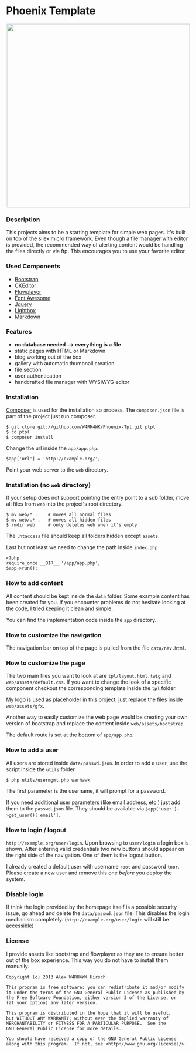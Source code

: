 # Phoenix Template

<p align="center">
    <img src="data/gallery/preview.png" width="500" />
</p>

### Description
This projects aims to be a starting template for simple web pages. It's built
on top of the silex micro framework. Even though a file manager with editor is
provided, the recommended way of alerting content would be handling the files
directly or via ftp. This encourages you to use your favorite editor.

### Used Components
 - [Bootstrap](http://twitter.github.com/bootstrap/)
 - [CKEditor](http://ckeditor.com/)
 - [Flowplayer](http://flowplayer.org/)
 - [Font Awesome](http://fortawesome.github.com/Font-Awesome/)
 - [Jquery](http://jquery.com/)
 - [Lightbox](http://lokeshdhakar.com/projects/lightbox2/)
 - [Markdown](http://michelf.ca/projects/php-markdown/)

### Features
 - **no database needed --> everything is a file**
 - static pages with HTML or Markdown
 - blog working out of the box
 - gallery with automatic thumbnail creation
 - file section
 - user authentication
 - handcrafted file manager with WYSIWYG editor

### Installation
[Composer](http://getcomposer.org/) is used for the installation so process.
The `composer.json` file is part of the project just run composer.

    $ git clone git://github.com/W4RH4WK/Phoenix-Tpl.git ptpl
    $ cd ptpl
    $ composer install

Change the url inside the `app/app.php`.

    $app['url'] = 'http://example.org/';

Point your web server to the `web` directory.

### Installation (no `web` directory)

If your setup does not support pointing the entry point to a sub folder, move
all files from `web` into the project's root directory.

    $ mv web/* .    # moves all normal files
    $ mv web/.* .   # moves all hidden files
    $ rmdir web     # only deletes web when it's empty

The `.htaccess` file should keep all folders hidden except `assets`.

Last but not least we need to change the path inside `index.php`

    <?php
    require_once __DIR__.'/app/app.php';
    $app->run();

### How to add content
All content should be kept inside the `data` folder. Some example content has
been created for you. If you encounter problems do not hesitate looking at the
code, I tried keeping it clean and simple.

You can find the implementation code inside the `app` directory.

### How to customize the navigation
The navigation bar on top of the page is pulled from the file `data/nav.html`.

### How to customize the page
The two main files you want to look at are `tpl/layout.html.twig` and
`web/assets/default.css`. If you want to change the look of a specific
component checkout the corresponding template inside the `tpl` folder.

My logo is used as placeholder in this project, just replace the files inside
`web/assets/gfx`.

Another way to easily customize the web page would be creating your own version
of bootstrap and replace the content inside `web/assets/bootstrap`.

The default route is set at the bottom of `app/app.php`.

### How to add a user
All users are stored inside `data/passwd.json`. In order to add a user, use the
script inside the `utils` folder.

    $ php utils/usermgmt.php warhawk

The first parameter is the username, it will prompt for a password.

If you need additional user parameters (like email address, etc.) just add them
to the `passwd.json` file. They should be available via
`$app['user']->get_user()['email']`.

### How to login / logout
`http://example.org/user/login`. Upon browsing to `user/login` a login box is
shown. After entering valid credentials two new buttons should appear on the
right side of the navigation. One of them is the logout button.

I already created a default user with username `root` and password `toor`.
Please create a new user and remove this one *before* you deploy the system.

### Disable login
If think the login provided by the homepage itself is a possible security
issue, go ahead and delete the `data/passwd.json` file. This disables the login
mechanism completely. (`http://example.org/user/login` will still be
accessible)

### License
I provide assets like bootstrap and flowplayer as they are to ensure better out
of the box experience. This way you do not have to install them manually.

    Copyright (c) 2013 Alex W4RH4WK Hirsch

    This program is free software: you can redistribute it and/or modify
    it under the terms of the GNU General Public License as published by
    the Free Software Foundation, either version 3 of the License, or
    (at your option) any later version.

    This program is distributed in the hope that it will be useful,
    but WITHOUT ANY WARRANTY; without even the implied warranty of
    MERCHANTABILITY or FITNESS FOR A PARTICULAR PURPOSE.  See the
    GNU General Public License for more details.

    You should have received a copy of the GNU General Public License
    along with this program.  If not, see <http://www.gnu.org/licenses/>.
